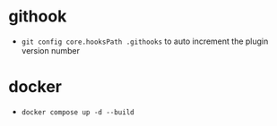 # githook
- `git config core.hooksPath .githooks` to auto increment the plugin version number

# docker
- `docker compose up -d --build`